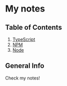 # My notes

## Table of Contents

1. [TypeScript](./typescript/)
2. [NPM](./npm/)
3. [Node](./node/)

## General Info
Check my notes!